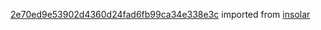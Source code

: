 [2e70ed9e53902d4360d24fad6fb99ca34e338e3c](https://github.com/insolar/insolar/commit/2e70ed9e53902d4360d24fad6fb99ca34e338e3c) imported from [insolar](https://github.com/insolar/insolar)
